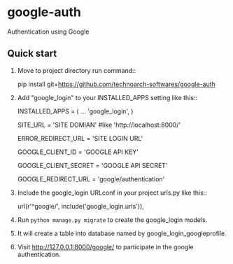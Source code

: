 # google-auth
Authentication using Google

Quick start
-----------

1. Move to project directory run command::

    pip install git+https://github.com/technoarch-softwares/google-auth

2. Add "google_login" to your INSTALLED_APPS setting like this::

    INSTALLED_APPS = (
        ...
        'google_login',
    )
    
    SITE_URL = 'SITE DOMIAN' #like 'http://localhost:8000/'
    
    ERROR_REDIRECT_URL = 'SITE LOGIN URL'
    
    GOOGLE_CLIENT_ID = 'GOOGLE API KEY'
    
    GOOGLE_CLIENT_SECRET = 'GOOGLE API SECRET'
    
    GOOGLE_REDIRECT_URL = 'google/authentication'

3. Include the google_login URLconf in your project urls.py like this::

    url(r'^google/', include('google_login.urls')),

4. Run `python manage.py migrate` to create the google_login models.

5. It will create a table into database named by google_login_googleprofile.

6. Visit http://127.0.0.1:8000/google/ to participate in the google authentication.

